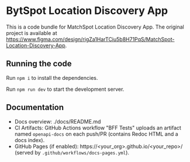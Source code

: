 
  # BytSpot Location Discovery App

  This is a code bundle for MatchSpot Location Discovery App. The original project is available at https://www.figma.com/design/rigZa1HarTCiu5b8H71PqS/MatchSpot-Location-Discovery-App.

  ## Running the code

  Run `npm i` to install the dependencies.

  Run `npm run dev` to start the development server.


## Documentation

- Docs overview: ./docs/README.md
- CI Artifacts: GitHub Actions workflow "BFF Tests" uploads an artifact named `openapi-docs` on each push/PR (contains Redoc HTML and a docs index).
- GitHub Pages (if enabled): https://<your_org>.github.io/<your_repo>/ (served by `.github/workflows/docs-pages.yml`).

